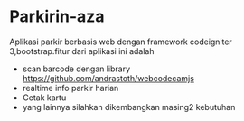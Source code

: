 # Parkirin-aza
Aplikasi parkir berbasis web dengan framework codeigniter 3,bootstrap.fitur dari aplikasi ini adalah
- scan barcode dengan library https://github.com/andrastoth/webcodecamjs
- realtime info parkir harian
- Cetak kartu
- yang lainnya silahkan dikembangkan masing2 kebutuhan
